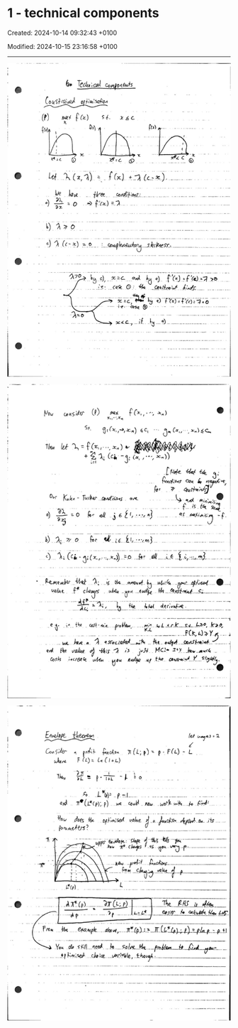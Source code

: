 # 1 - technical components 

Created: 2024-10-14 09:32:43 +0100

Modified: 2024-10-15 23:16:58 +0100

---

![](../../media/Micro-1---technical-components-image1.jpeg)



![](../../media/Micro-1---technical-components-image2.jpeg)



![](../../media/Micro-1---technical-components-image3.jpeg)





